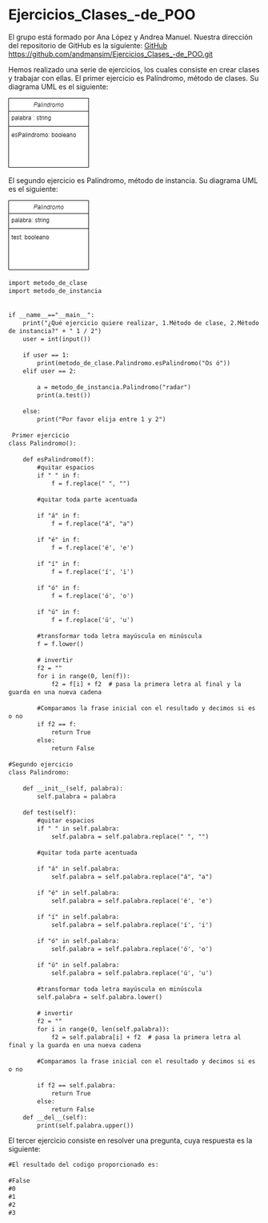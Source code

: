 # Ejercicios_Clases_-de_POO

El grupo está formado por Ana López y Andrea Manuel. 
Nuestra dirección del repositorio de GitHub es la siguiente: [GitHub](https://github.com/andmansim/Ejercicios_Clases_-de_POO.git)
https://github.com/andmansim/Ejercicios_Clases_-de_POO.git

Hemos realizado una serie de ejercicios, los cuales consiste en crear clases y trabajar con ellas.
El primer ejercicio es Palíndromo, método de clases. Su diagrama UML es el siguiente:

![diagrama uml metodo clases](/Palindromo/metodo_de_clase.jpg)

El segundo ejercicio es Palíndromo, método de instancia. Su diagrama UML es el siguiente:

![diagrama uml metodo instancia](/Palindromo/metodo-de-instancia.jpg)

```
import metodo_de_clase
import metodo_de_instancia


if __name__=="__main__":
    print("¿Qué ejercicio quiere realizar, 1.Método de clase, 2.Método de instancia?" + " 1 / 2")
    user = int(input())
    
    if user == 1:
        print(metodo_de_clase.Palindromo.esPalindromo("Os ó"))
    elif user == 2:
        
        a = metodo_de_instancia.Palindromo("radar")
        print(a.test())

    else:
        print("Por favor elija entre 1 y 2")
        
 Primer ejercicio
class Palindromo():
    
    def esPalindromo(f):
        #quitar espacios
        if " " in f:
            f = f.replace(" ", "")

        #quitar toda parte acentuada

        if "á" in f:    
            f = f.replace("á", "a")
            
        if "é" in f:
            f = f.replace('é', 'e')

        if "í" in f:
            f = f.replace('í', 'i')

        if "ó" in f:
            f = f.replace('ó', 'o')
            
        if "ú" in f:
            f = f.replace('ú', 'u')

        #transformar toda letra mayúscula en minúscula
        f = f.lower()
            
        # invertir 
        f2 = ""
        for i in range(0, len(f)):
            f2 = f[i] + f2  # pasa la primera letra al final y la guarda en una nueva cadena     
     
        #Comparamos la frase inicial con el resultado y decimos si es o no
        if f2 == f:
            return True
        else:
            return False

#Segundo ejercicio
class Palindromo:
    
    def __init__(self, palabra):
        self.palabra = palabra
      
    def test(self):
        #quitar espacios
        if " " in self.palabra:
            self.palabra = self.palabra.replace(" ", "")

        #quitar toda parte acentuada

        if "á" in self.palabra:    
            self.palabra = self.palabra.replace("á", "a")
            
        if "é" in self.palabra:
            self.palabra = self.palabra.replace('é', 'e')

        if "í" in self.palabra:
            self.palabra = self.palabra.replace('í', 'i')

        if "ó" in self.palabra:
            self.palabra = self.palabra.replace('ó', 'o')
            
        if "ú" in self.palabra:
            self.palabra = self.palabra.replace('ú', 'u')

        #transformar toda letra mayúscula en minúscula
        self.palabra = self.palabra.lower()
            
        # invertir 
        f2 = ""
        for i in range(0, len(self.palabra)):
            f2 = self.palabra[i] + f2  # pasa la primera letra al final y la guarda en una nueva cadena     
        
        #Comparamos la frase inicial con el resultado y decimos si es o no
        
        if f2 == self.palabra:
            return True
        else:
            return False
    def __del__(self):
        print(self.palabra.upper())
```
El tercer ejercicio consiste en resolver una pregunta, cuya respuesta es la siguiente:
```
#El resultado del codigo proporcionado es:

#False
#0
#1
#2
#3
```
